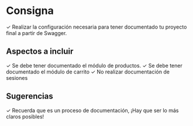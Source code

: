 # Consigna

✓ Realizar la configuración necesaria para tener documentado tu proyecto final a partir de Swagger.

## Aspectos a incluir

✓ Se debe tener documentado el módulo de productos.
✓ Se debe tener documentado el módulo de carrito
✓ No realizar documentación de sesiones

## Sugerencias

✓ Recuerda que es un proceso de documentación, ¡Hay que ser lo más claros posibles!
